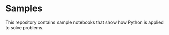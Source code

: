 # Samples
This repository contains sample notebooks that show how Python is applied to solve problems.
